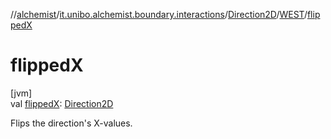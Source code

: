 //[alchemist](../../../../index.md)/[it.unibo.alchemist.boundary.interactions](../../index.md)/[Direction2D](../index.md)/[WEST](index.md)/[flippedX](flipped-x.md)

# flippedX

[jvm]\
val [flippedX](flipped-x.md): [Direction2D](../index.md)

Flips the direction's X-values.
